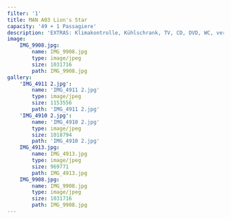 ```yaml
---
filter: '1'
title: MAN A03 Lion's Star
capacity: '49 + 1 Passagiere'
description: 'EXTRAS: Klimakontrolle, Kühlschrank, TV, CD, DVD, WC, verstellbare Sitze, Sicherheitsgurt'
image:
    IMG_9908.jpg:
        name: IMG_9908.jpg
        type: image/jpeg
        size: 1031716
        path: IMG_9908.jpg
gallery:
    'IMG_4911 2.jpg':
        name: 'IMG_4911 2.jpg'
        type: image/jpeg
        size: 1153556
        path: 'IMG_4911 2.jpg'
    'IMG_4910 2.jpg':
        name: 'IMG_4910 2.jpg'
        type: image/jpeg
        size: 1018794
        path: 'IMG_4910 2.jpg'
    IMG_4913.jpg:
        name: IMG_4913.jpg
        type: image/jpeg
        size: 969771
        path: IMG_4913.jpg
    IMG_9908.jpg:
        name: IMG_9908.jpg
        type: image/jpeg
        size: 1031716
        path: IMG_9908.jpg
---
```

